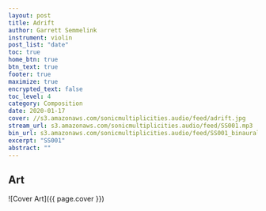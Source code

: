 ```yaml
---
layout: post
title: Adrift
author: Garrett Semmelink
instrument: violin
post_list: "date"
toc: true
home_btn: true
btn_text: true
footer: true
maximize: true
encrypted_text: false
toc_level: 4
category: Composition
date: 2020-01-17
cover: //s3.amazonaws.com/sonicmultiplicities.audio/feed/adrift.jpg
stream_url: s3.amazonaws.com/sonicmultiplicities.audio/feed/SS001.mp3
bin_url: s3.amazonaws.com/sonicmultiplicities.audio/feed/SS001_binaural.mp3
excerpt: "SS001"
abstract: ""
---
```


## Art

![Cover Art]({{ page.cover }})

